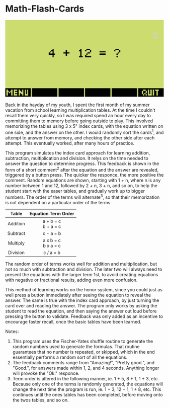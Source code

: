 # Math-Flash-Cards

![Screenshot of Risk-Battle-Simulator](https://github.com/yeri63-hp48g/Math-Flash-Cards/raw/main/Math.png)

Back in the hayday of my youth, I spent the first month of my summer vacation from school learning multiplication tables. At the time I couldn't recall them very quickly, so I was required spend an hour every day to committing them to memory before going outside to play. This involved memorizing the tables using 3 x 5" index cards, with the equation written on one side, and the answer on the other. I would randomly sort the cards<sup>1</sup>, and attempt to answer from memory, and checking the other side after each attempt. This eventually worked, after many hours of practice.

This program simulates the index card approach for learning addition, subtraction, multiplication and division. It relys on the time needed to answer the question to determine progress. This feedback is shown in the form of a short comment<sup>2</sup> after the equation and the answer are revealed, triggered by a button press. The quicker the responce, the more positive the comment. Random equations are shown, starting with 1 + n, where n is any number between 1 and 12, followed by 2 + n, 3 + n, and so on, to help the student start with the easer tables, and gradually work up to bigger numbers. The order of the terms will alternate<sup>3</sup>, so that their memorization is not dependent on a particular order of the terms.

| Table    | Equation Term Order      |
| :-:      | :-:                      |
| Addition | a + b = c<br />b + a = c |
| Subtract | c - a = b                |
| Multiply | a x b = c<br />b x a = c |
| Division | c / a = b                |

The random order of terms works well for addition and multiplication, but not so much with subtraction and division. The later two will always need to present the equations with the larger term 1st, to avoid creating equations with negative or fractional results, adding even more confusion.

This method of learning works on the honor system, since you could just as well press a button immediately after seeing the equation to reveal the answer. The same is true with the index card approach, by just turning the card over and reading the answer. The program only works by asking the student to read the equation, and then saying the answer out loud before pressing the button to validate. Feedback was only added as an incentive to encourage faster recall, once the basic tables have been learned.

Notes:
1. This program uses the Fischer-Yates shuffle routine to generate the random numbers used to generate the formulas. That routine guarantees that no number is repeated, or skipped, which in the end essentially performs a random sort of all the equations.
2. The feedback comments range from "Amazing!", "Pretty good.", and "Good.", for answers made within 1, 2, and 4 seconds. Anything longer will provoke the "Ok." responce.
3. Term order is altered in the following manner, ie. 1 + 5, 8 + 1, 1 + 3, etc. Because only one of the terms is randomly generated, the equations will change the next time the program is run, ie. 1 + 3, 12 + 1, 1 + 8, etc. This continues until the ones tables has been completed, before moving onto the twos tables, and so on.

